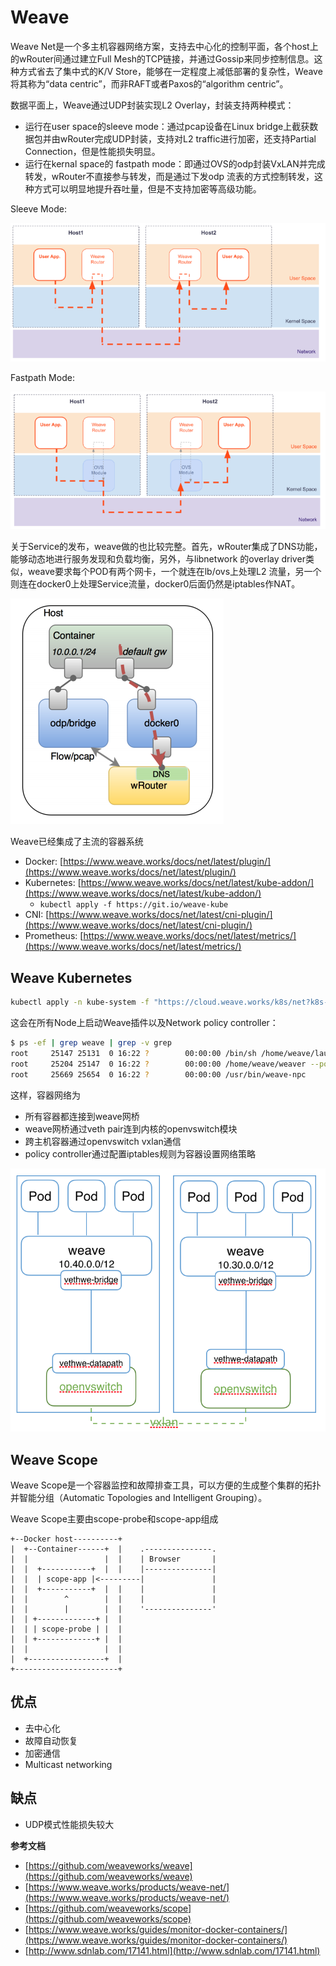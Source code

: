 # Weave

Weave Net是一个多主机容器网络方案，支持去中心化的控制平面，各个host上的wRouter间通过建立Full Mesh的TCP链接，并通过Gossip来同步控制信息。这种方式省去了集中式的K/V Store，能够在一定程度上减低部署的复杂性，Weave将其称为“data centric”，而非RAFT或者Paxos的“algorithm centric”。

数据平面上，Weave通过UDP封装实现L2 Overlay，封装支持两种模式：

* 运行在user space的sleeve mode：通过pcap设备在Linux bridge上截获数据包并由wRouter完成UDP封装，支持对L2 traffic进行加密，还支持Partial Connection，但是性能损失明显。
* 运行在kernal space的 fastpath mode：即通过OVS的odp封装VxLAN并完成转发，wRouter不直接参与转发，而是通过下发odp 流表的方式控制转发，这种方式可以明显地提升吞吐量，但是不支持加密等高级功能。

Sleeve Mode:

![](../../.gitbook/assets/1%20%282%29.png)

Fastpath Mode:

![](../../.gitbook/assets/2%20%282%29.png)

关于Service的发布，weave做的也比较完整。首先，wRouter集成了DNS功能，能够动态地进行服务发现和负载均衡，另外，与libnetwork 的overlay driver类似，weave要求每个POD有两个网卡，一个就连在lb/ovs上处理L2 流量，另一个则连在docker0上处理Service流量，docker0后面仍然是iptables作NAT。

![](../../.gitbook/assets/3%20%282%29.png)

Weave已经集成了主流的容器系统

* Docker: [https://www.weave.works/docs/net/latest/plugin/](https://www.weave.works/docs/net/latest/plugin/)
* Kubernetes: [https://www.weave.works/docs/net/latest/kube-addon/](https://www.weave.works/docs/net/latest/kube-addon/)
  * `kubectl apply -f https://git.io/weave-kube`
* CNI: [https://www.weave.works/docs/net/latest/cni-plugin/](https://www.weave.works/docs/net/latest/cni-plugin/)
* Prometheus: [https://www.weave.works/docs/net/latest/metrics/](https://www.weave.works/docs/net/latest/metrics/)

## Weave Kubernetes

```bash
kubectl apply -n kube-system -f "https://cloud.weave.works/k8s/net?k8s-version=$(kubectl version | base64 | tr -d '\n')"
```

这会在所有Node上启动Weave插件以及Network policy controller：

```bash
$ ps -ef | grep weave | grep -v grep
root     25147 25131  0 16:22 ?        00:00:00 /bin/sh /home/weave/launch.sh
root     25204 25147  0 16:22 ?        00:00:00 /home/weave/weaver --port=6783 --datapath=datapath --host-root=/host --http-addr=127.0.0.1:6784 --status-addr=0.0.0.0:6782 --docker-api= --no-dns --db-prefix=/weavedb/weave-net --ipalloc-range=10.32.0.0/12 --nickname=ubuntu-0 --ipalloc-init consensus=2 --conn-limit=30 --expect-npc 10.146.0.2 10.146.0.3
root     25669 25654  0 16:22 ?        00:00:00 /usr/bin/weave-npc
```

这样，容器网络为

* 所有容器都连接到weave网桥
* weave网桥通过veth pair连到内核的openvswitch模块
* 跨主机容器通过openvswitch vxlan通信
* policy controller通过配置iptables规则为容器设置网络策略

![](../../.gitbook/assets/weave-flow%20%283%29.png)

## Weave Scope

Weave Scope是一个容器监控和故障排查工具，可以方便的生成整个集群的拓扑并智能分组（Automatic Topologies and Intelligent Grouping）。

Weave Scope主要由scope-probe和scope-app组成

```text
+--Docker host----------+
|  +--Container------+  |    .---------------.
|  |                 |  |    | Browser       |
|  |  +-----------+  |  |    |---------------|
|  |  | scope-app |<---------|               |
|  |  +-----------+  |  |    |               |
|  |        ^        |  |    |               |
|  |        |        |  |    '---------------'
|  | +-------------+ |  |
|  | | scope-probe | |  |
|  | +-------------+ |  |
|  |                 |  |
|  +-----------------+  |
+-----------------------+
```

## 优点

* 去中心化
* 故障自动恢复
* 加密通信
* Multicast networking

## 缺点

* UDP模式性能损失较大

**参考文档**

* [https://github.com/weaveworks/weave](https://github.com/weaveworks/weave)
* [https://www.weave.works/products/weave-net/](https://www.weave.works/products/weave-net/)
* [https://github.com/weaveworks/scope](https://github.com/weaveworks/scope)
* [https://www.weave.works/guides/monitor-docker-containers/](https://www.weave.works/guides/monitor-docker-containers/)
* [http://www.sdnlab.com/17141.html](http://www.sdnlab.com/17141.html)

